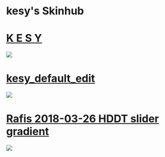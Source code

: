 # kesy's Skinhub 

# [K E S Y](https://drive.google.com/file/d/1pXtxzL1ucAEN0h5czYhhCVys-rRAAmEK/view?usp=sharing)
![](https://cdn.discordapp.com/attachments/970435244870221894/1069076332119593001/screenshot056.jpg)

# [kesy_default_edit](https://drive.google.com/file/d/1Pa95RjDXEVkXFsOlrXDqWRGkl5lmKJ1G/view?usp=sharing)
![](https://cdn.discordapp.com/attachments/970435244870221894/1069076941052846130/screenshot050.jpg)

# [Rafis 2018-03-26 HDDT slider gradient](https://drive.google.com/file/d/1i3s2W2UqAR7n0zvTfQMjWryYXxAHQF4h/view?usp=sharing)
![](https://i.imgur.com/WTMN1kX.jpg)

